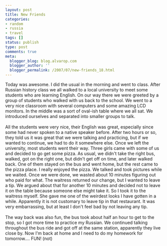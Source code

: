 ```yaml
---
layout: post
title: New Friends
categories:
- random
- russia
- travel
tags: []
status: publish
type: post
comments: true
meta:
  blogger_blog: blog.alvarop.com
  blogger_author: ''
  blogger_permalink: /2007/07/new-friends_18.html
---
```

Today was awesome. I did the usual in the morning and went to class. After Russian history class we all walked to a local university to meet some students who are learning English. On our way there we were greeted by a group of students who walked with us back to the school. We went to a very nice classroom with several computers and some amazing LCD monitors. In the middle was a sort of oval-ish table where we all sat. We introduced ourselves and separated into smaller groups to talk.<br /><br />All the students were very nice, their English was great, especially since some had never spoken to a native speaker before. After two hours or so, they told us it was great that we were talking and practicing, but if we wanted to continue, we had to do it somewhere else. Once we left the university, most students went their way. Three girls came with some of us and decided to go get some pizza. As usual, we didn't take the right bus, walked, got on the right one, but didn't get off on time, and later walked back. One of them stayed on the bus and went home, but the rest came to the pizza place. I really enjoyed the pizza. We talked and took pictures while we waited. Once we were done, we wasted about 10 minutes figuring out who paid for what. The waitress returned our change, but I wanted to leave a tip. We argued about that for another 10 minutes and decided not to leave it on the table because someone else might take it. So I took it to the waitress myself. She gave me one of the weirdest looks I have gotten in a while. Apparently it is not customary to leave tip in that restaurant. It was very embarrassing, but at least I don't feel bad by not leaving any tip.<br /><br />The way back was also fun, the bus took about half an hour to get to the stop, so I got more time to practice my Russian. We continued talking throughout the bus ride and got off at the same station, apparently they live close by. Now I'm back at home and I need to do my homework for tomorrow.... FUN! (not)
